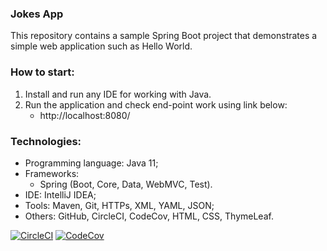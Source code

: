 ### Jokes App
This repository contains a sample Spring Boot project that demonstrates
a simple web application such as Hello World.



### How to start:
1. Install and run any IDE for working with Java.
2. Run the application and check end-point work using link below:
   - http://localhost:8080/



### Technologies:
- Programming language: Java 11;
- Frameworks:
  - Spring (Boot, Core, Data, WebMVC, Test).
- IDE: IntelliJ IDEA;
- Tools: Maven, Git, HTTPs, XML, YAML, JSON;
- Others: GitHub, CircleCI, CodeCov, HTML, CSS, ThymeLeaf.

[![CircleCI](https://circleci.com/gh/Crazy-pro/jokes-app.svg?style=svg)](https://app.circleci.com/gh/Crazy-pro/jokes-app)
[![CodeCov](https://codecov.io/gh/Crazy-pro/jokes-app/branch/master/graph/badge.svg)](https://codecov.io/gh/Crazy-pro/jokes-app)
